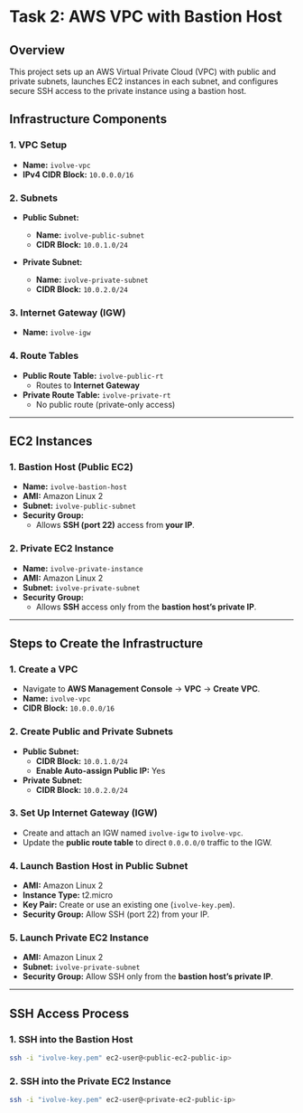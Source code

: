 # Task 2: AWS VPC with Bastion Host


## Overview

This project sets up an AWS Virtual Private Cloud (VPC) with public and private subnets, launches EC2 instances in each subnet, and configures secure SSH access to the private instance using a bastion host.


## Infrastructure Components

### **1. VPC Setup**
- **Name:** `ivolve-vpc`
- **IPv4 CIDR Block:** `10.0.0.0/16`

### **2. Subnets**
- **Public Subnet:**  
  - **Name:** `ivolve-public-subnet`  
  - **CIDR Block:** `10.0.1.0/24`  

- **Private Subnet:**  
  - **Name:** `ivolve-private-subnet`  
  - **CIDR Block:** `10.0.2.0/24`  

### **3. Internet Gateway (IGW)**
- **Name:** `ivolve-igw`

### **4. Route Tables**
- **Public Route Table:** `ivolve-public-rt`  
  - Routes to **Internet Gateway**  
- **Private Route Table:** `ivolve-private-rt`  
  - No public route (private-only access)

---

## EC2 Instances

### **1. Bastion Host (Public EC2)**
- **Name:** `ivolve-bastion-host`  
- **AMI:** Amazon Linux 2  
- **Subnet:** `ivolve-public-subnet`  
- **Security Group:**  
  - Allows **SSH (port 22)** access from **your IP**.  

### **2. Private EC2 Instance**
- **Name:** `ivolve-private-instance`  
- **AMI:** Amazon Linux 2  
- **Subnet:** `ivolve-private-subnet`  
- **Security Group:**  
  - Allows **SSH** access only from the **bastion host’s private IP**.  

---

## Steps to Create the Infrastructure

### **1. Create a VPC**
- Navigate to **AWS Management Console** → **VPC** → **Create VPC**.
- **Name:** `ivolve-vpc`  
- **CIDR Block:** `10.0.0.0/16`

### **2. Create Public and Private Subnets**
- **Public Subnet:**
  - **CIDR Block:** `10.0.1.0/24`
  - **Enable Auto-assign Public IP:** Yes
- **Private Subnet:**
  - **CIDR Block:** `10.0.2.0/24`

### **3. Set Up Internet Gateway (IGW)**
- Create and attach an IGW named `ivolve-igw` to `ivolve-vpc`.
- Update the **public route table** to direct `0.0.0.0/0` traffic to the IGW.

### **4. Launch Bastion Host in Public Subnet**
- **AMI:** Amazon Linux 2  
- **Instance Type:** t2.micro  
- **Key Pair:** Create or use an existing one (`ivolve-key.pem`).  
- **Security Group:** Allow SSH (port 22) from your IP.

### **5. Launch Private EC2 Instance**
- **AMI:** Amazon Linux 2  
- **Subnet:** `ivolve-private-subnet`  
- **Security Group:** Allow SSH only from the **bastion host’s private IP**.

---

## SSH Access Process

### **1. SSH into the Bastion Host**
```bash
ssh -i "ivolve-key.pem" ec2-user@<public-ec2-public-ip>
```
### **2. SSH into the Private EC2 Instance**
```bash
ssh -i "ivolve-key.pem" ec2-user@<private-ec2-public-ip>
```
